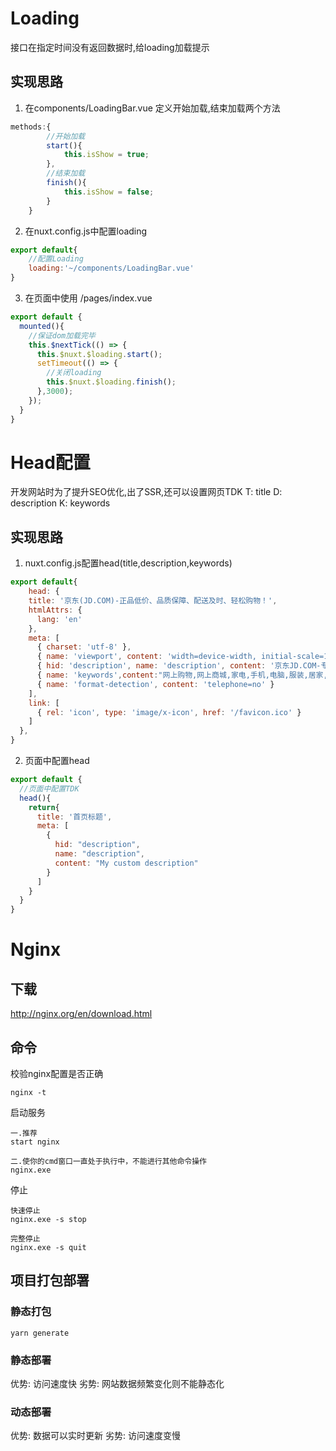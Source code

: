 # Loading
接口在指定时间没有返回数据时,给loading加载提示

## 实现思路
1. 在components/LoadingBar.vue 定义开始加载,结束加载两个方法
```js
methods:{
        //开始加载
        start(){
            this.isShow = true;
        },
        //结束加载
        finish(){
            this.isShow = false;
        }
    }
```

2. 在nuxt.config.js中配置loading
```js
export default{
    //配置Loading
    loading:'~/components/LoadingBar.vue'
}
```

3. 在页面中使用 /pages/index.vue
```js
export default {
  mounted(){
    //保证dom加载完毕
    this.$nextTick(() => {
      this.$nuxt.$loading.start();
      setTimeout(() => {
        //关闭loading
        this.$nuxt.$loading.finish();
      },3000);
    });
  }
}
```


# Head配置
开发网站时为了提升SEO优化,出了SSR,还可以设置网页TDK
T: title
D: description
K: keywords

## 实现思路
1. nuxt.config.js配置head(title,description,keywords)
```js
export default{
    head: {
    title: '京东(JD.COM)-正品低价、品质保障、配送及时、轻松购物！',
    htmlAttrs: {
      lang: 'en'
    },
    meta: [
      { charset: 'utf-8' },
      { name: 'viewport', content: 'width=device-width, initial-scale=1' },
      { hid: 'description', name: 'description', content: '京东JD.COM-专业的综合网上购物商城，为您提供正品低价的购物选择、优质便捷的服务体验。商品来自全球数十万品牌商家，囊括家电、手机、电脑、服装、居家、母婴、美妆、个护、食品、生鲜等丰富品类，满足各种购物需求。' },
      { name: 'keywords',content:"网上购物,网上商城,家电,手机,电脑,服装,居家,母婴,美妆,个护,食品,生鲜,京东"},
      { name: 'format-detection', content: 'telephone=no' }
    ],
    link: [
      { rel: 'icon', type: 'image/x-icon', href: '/favicon.ico' }
    ]
  },
}
```


2. 页面中配置head
```js
export default {
  //页面中配置TDK
  head(){
    return{
      title: '首页标题',
      meta: [
        {
          hid: "description",
          name: "description",
          content: "My custom description"
        }
      ]
    }
  }
}
```


# Nginx
## 下载
http://nginx.org/en/download.html

## 命令
校验nginx配置是否正确
```
nginx -t
```

启动服务
```
一.推荐
start nginx

二.使你的cmd窗口一直处于执行中，不能进行其他命令操作
nginx.exe
```

停止
```
快速停止
nginx.exe -s stop

完整停止
nginx.exe -s quit
```

## 项目打包部署
### 静态打包
```
yarn generate
```

### 静态部署
优势: 访问速度快
劣势: 网站数据频繁变化则不能静态化

### 动态部署
优势: 数据可以实时更新
劣势: 访问速度变慢
